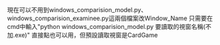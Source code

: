現在可以不用到windows_comparision_model.py、windows_comparision_examinee.py這兩個檔案改Window_Name
只需要在cmd中輸入"python windows_comparision_model.py 要讀取的視窗名稱(不加.exe)" 
直接點也可以用，但預設讀取視窗是CardGame
